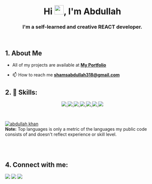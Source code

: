 <h1 align="center">Hi <img src="https://raw.githubusercontent.com/MartinHeinz/MartinHeinz/master/wave.gif" width="30px">, I'm Abdullah</h1>
<h3 align="center">I'm a self-learned and creative REACT developer.</h3>


<br />

## 1. About Me


-  All of my projects are available at **[My Portfolio](https://portfolio-101.vercel.app/)**

- 📫 How to reach me **shamsabdullah318@gmail.com**

## 2. 🚀 Skills:

<p align="center"> 
    <a href="https://www.w3.org/html/" target="_blank"> <img src="https://img.icons8.com/color/48/000000/html-5.png"/> </a> 
    <a href="https://www.w3schools.com/css/" target="_blank"> <img src="https://img.icons8.com/color/48/000000/css3.png"/> </a>
        <a href="https://developer.mozilla.org/en-US/docs/Web/JavaScript" target="_blank"> <img src="https://img.icons8.com/color/48/000000/javascript.png"/> </a> 
        <a href="https://reactjs.org/" target="_blank"> <img src="https://img.icons8.com/color/48/000000/react-native.png"/> </a> 
            <a href="https://redux.js.org" target="_blank"> <img src="https://img.icons8.com/color/48/000000/redux.png"/> </a>
    <a href="https://firebase.google.com/" target="_blank"> <img src="https://img.icons8.com/color/48/000000/firebase.png"/> </a> 
    <a href="https://git-scm.com/" target="_blank"> <img src="https://img.icons8.com/color/48/000000/git.png"/> </a> 
</p>

<br/>



  <a href="https://github.com/AbdullahKhan-101/github-readme-stats"><img alt="abdullah khan" src="https://github-readme-stats.vercel.app/api/top-langs/?username=SubhamRaoniar28&langs_count=8&count_private=true&layout=compact&theme=react&hide_border=true&bg_color=0D1117" /></a>
  <br/>
  <b>Note:</b> Top languages is only a metric of the languages my public code consists of and doesn't reflect experience or skill level.


<br/>

<br/>

## 4. Connect with me:
<p align="left">

<a href = "https://www.linkedin.com/in/abdullah-khan-278aa0233/"><img src="https://img.icons8.com/fluent/48/000000/linkedin.png"/></a>
<a href="https://wa.me/923323876075">
<img src="https://img.icons8.com/color/48/000000/whatsapp--v4.png"/></a>
<a href = "https://www.facebook.com/profile.php?id=100028841142122"><img src="https://img.icons8.com/color/48/000000/facebook-new.png"/></a>

</p>
